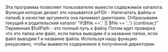 Эта программа позволяет пользователю вывести содержимое каталога.
Функция которая делает это называется prFlDr - Напечатать файлы и папкиБ в качестве аргумента она прнимает диекторию. 
Отбрасываем текущий и родительский каталог "if($file =='.' || $file == '..') {continue;}"
Перменная $fullPath - это полный путь к файлу
Потом идет проверка что это папка или файл, если папка выводим d и название папки, если файл выводим f и название файла.
Используя нашу функцию рекурсивно, чтобы выввести содержимое в полученной директории.
 
 
